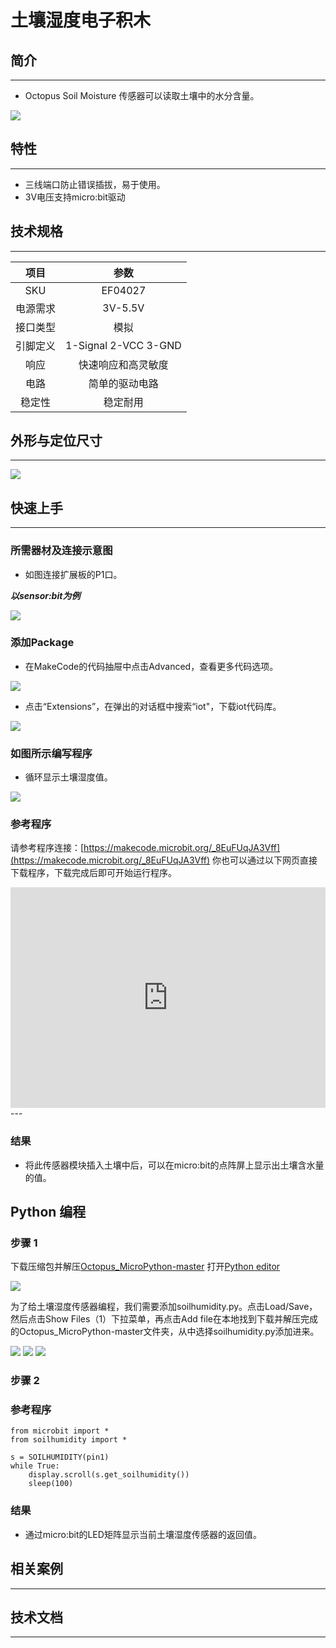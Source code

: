 # 土壤湿度电子积木

## 简介
---
- Octopus Soil Moisture 传感器可以读取土壤中的水分含量。

 ![](./images/6eULTGI.jpg)

## 特性
---

- 三线端口防止错误插拔，易于使用。
- 3V电压支持micro:bit驱动

## 技术规格
---

项目 | 参数 
:-: | :-: 
SKU|EF04027
电源需求|3V-5.5V
接口类型|模拟
引脚定义|1-Signal 2-VCC 3-GND
响应|快速响应和高灵敏度
电路|简单的驱动电路
稳定性|稳定耐用

## 外形与定位尺寸
---

 ![](./images/fNkBc5w.png)

## 快速上手
---

### 所需器材及连接示意图
- 如图连接扩展板的P1口。

***以sensor:bit为例***

 ![](./images/gcLtAb7.png)

### 添加Package
- 在MakeCode的代码抽屉中点击Advanced，查看更多代码选项。

 ![](./images/smtcNoB.png)

- 点击“Extensions”，在弹出的对话框中搜索“iot"，下载iot代码库。




![](./images/AaZxCEb.jpg)


 

### 如图所示编写程序
- 循环显示土壤湿度值。

 

![](./images/04027_03.png)



### 参考程序
请参考程序连接：[https://makecode.microbit.org/_8EuFUqJA3Vff](https://makecode.microbit.org/_8EuFUqJA3Vff)
你也可以通过以下网页直接下载程序，下载完成后即可开始运行程序。

<div style="position:relative;height:0;padding-bottom:70%;overflow:hidden;"><iframe style="position:absolute;top:0;left:0;width:100%;height:100%;" src="https://makecode.microbit.org/#pub:_8EuFUqJA3Vff" frameborder="0" sandbox="allow-popups allow-forms allow-scripts allow-same-origin"></iframe></div>  
---

### 结果
- 将此传感器模块插入土壤中后，可以在micro:bit的点阵屏上显示出土壤含水量的值。




## Python 编程

### 步骤 1
下载压缩包并解压[Octopus_MicroPython-master](https://github.com/lionyhw/Octopus_MicroPython/archive/master.zip)
打开[Python editor](https://python.microbit.org/v/2.0)

![](./images/05001_07.png)

为了给土壤湿度传感器编程，我们需要添加soilhumidity.py。点击Load/Save，然后点击Show Files（1）下拉菜单，再点击Add file在本地找到下载并解压完成的Octopus_MicroPython-master文件夹，从中选择soilhumidity.py添加进来。

![](./images/05001_08.png)
![](./images/05001_09.png)
![](./images/04027_10.png)

### 步骤 2
### 参考程序
```
from microbit import *
from soilhumidity import *

s = SOILHUMIDITY(pin1)
while True:
    display.scroll(s.get_soilhumidity())
    sleep(100)
```


### 结果
- 通过micro:bit的LED矩阵显示当前土壤湿度传感器的返回值。




## 相关案例
---

## 技术文档
---
